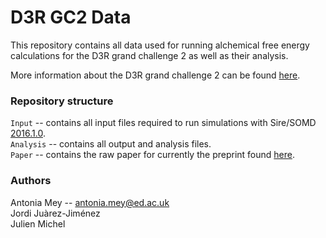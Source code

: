 # D3R GC2 Data

This repository contains all data used for running alchemical free energy calculations for the D3R grand challenge 2 as well as their analysis.

More information about the D3R grand challenge 2 can be found [here](https://drugdesigndata.org/about/grand-challenge-2).



### Repository structure

```Input```  -- contains all input files required to run simulations with Sire/SOMD [2016.1.0](https://github.com/michellab/Sire/releases/tag/2016.1.0).   
```Analysis``` -- contains all output and analysis files.   
```Paper``` -- contains the raw paper for currently the preprint found [here](http://www.biorxiv.org/content/biorxiv/early/2017/06/16/150474.full.pdf).



### Authors
Antonia Mey -- antonia.mey@ed.ac.uk   
Jordi Juàrez-Jiménez   
Julien Michel

